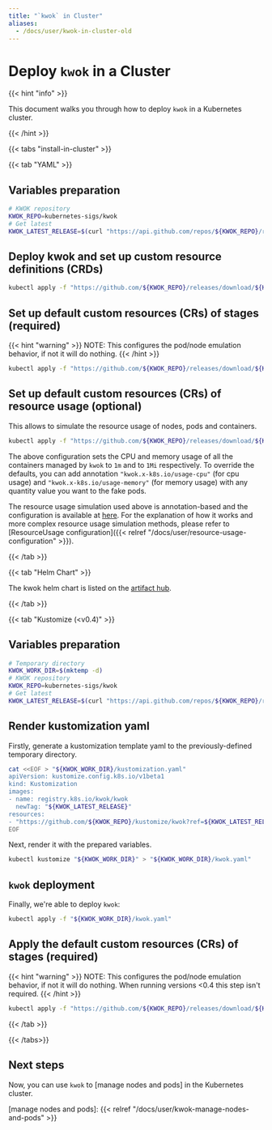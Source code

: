 ```yaml
---
title: "`kwok` in Cluster"
aliases:
  - /docs/user/kwok-in-cluster-old
---
```


# Deploy `kwok` in a Cluster

{{< hint "info" >}}

This document walks you through how to deploy `kwok` in a Kubernetes cluster.

{{< /hint >}}

{{< tabs "install-in-cluster" >}}

{{< tab "YAML" >}}

## Variables preparation

``` bash
# KWOK repository
KWOK_REPO=kubernetes-sigs/kwok
# Get latest
KWOK_LATEST_RELEASE=$(curl "https://api.github.com/repos/${KWOK_REPO}/releases/latest" | jq -r '.tag_name')
```

## Deploy kwok and set up custom resource definitions (CRDs)

``` bash
kubectl apply -f "https://github.com/${KWOK_REPO}/releases/download/${KWOK_LATEST_RELEASE}/kwok.yaml"
```

## Set up default custom resources (CRs) of stages (required)

{{< hint "warning" >}}
NOTE: This configures the pod/node emulation behavior, if not it will do nothing.
{{< /hint >}}

``` bash 
kubectl apply -f "https://github.com/${KWOK_REPO}/releases/download/${KWOK_LATEST_RELEASE}/stage-fast.yaml"
```

## Set up default custom resources (CRs) of resource usage (optional)

This allows to simulate the resource usage of nodes, pods and containers.

``` bash 
kubectl apply -f "https://github.com/${KWOK_REPO}/releases/download/${KWOK_LATEST_RELEASE}/metrics-usage.yaml"
```

The above configuration sets the CPU and memory usage of all the containers managed by `kwok` to `1m` and to `1Mi` respectively.
To override the defaults, you can add annotation `"kwok.x-k8s.io/usage-cpu"` (for cpu usage) and
`"kwok.x-k8s.io/usage-memory"` (for memory usage) with any quantity value you want to the fake pods.

The resource usage simulation used above is annotation-based and the configuration is available at [here](https://github.com/kubernetes-sigs/kwok/tree/main/kustomize/metrics/usage).
For the explanation of how it works and more complex resource usage simulation methods, please refer to [ResourceUsage configuration]({{< relref "/docs/user/resource-usage-configuration" >}}).

{{< /tab >}}

{{< tab "Helm Chart" >}}

The kwok helm chart is listed on the [artifact hub](https://artifacthub.io/packages/helm/kwok/kwok).

{{< /tab >}}

{{< tab "Kustomize (<v0.4)" >}}

## Variables preparation

``` bash
# Temporary directory
KWOK_WORK_DIR=$(mktemp -d)
# KWOK repository
KWOK_REPO=kubernetes-sigs/kwok
# Get latest
KWOK_LATEST_RELEASE=$(curl "https://api.github.com/repos/${KWOK_REPO}/releases/latest" | jq -r '.tag_name')
```

## Render kustomization yaml

Firstly, generate a kustomization template yaml to the previously-defined temporary directory.

``` bash
cat <<EOF > "${KWOK_WORK_DIR}/kustomization.yaml"
apiVersion: kustomize.config.k8s.io/v1beta1
kind: Kustomization
images:
- name: registry.k8s.io/kwok/kwok
  newTag: "${KWOK_LATEST_RELEASE}"
resources:
- "https://github.com/${KWOK_REPO}/kustomize/kwok?ref=${KWOK_LATEST_RELEASE}"
EOF
```

Next, render it with the prepared variables.

``` bash
kubectl kustomize "${KWOK_WORK_DIR}" > "${KWOK_WORK_DIR}/kwok.yaml"
```

## `kwok` deployment

Finally, we're able to deploy `kwok`:

``` bash
kubectl apply -f "${KWOK_WORK_DIR}/kwok.yaml"
```

## Apply the default custom resources (CRs) of stages (required)

{{< hint "warning" >}}
NOTE: This configures the pod/node emulation behavior, if not it will do nothing.
When running versions <0.4 this step isn't required.
{{< /hint >}}

``` bash 
kubectl apply -f "https://github.com/${KWOK_REPO}/releases/download/${KWOK_LATEST_RELEASE}/stage-fast.yaml"
```

{{< /tab >}}

{{< /tabs>}}

## Next steps

Now, you can use `kwok` to [manage nodes and pods] in the Kubernetes cluster.

[manage nodes and pods]: {{< relref "/docs/user/kwok-manage-nodes-and-pods" >}}
